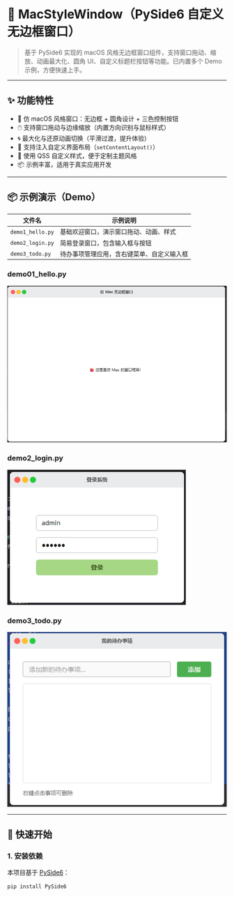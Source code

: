# 🍎 MacStyleWindow（PySide6 自定义无边框窗口）

> 基于 PySide6 实现的 macOS 风格无边框窗口组件，支持窗口拖动、缩放、动画最大化、圆角 UI、自定义标题栏按钮等功能。已内置多个 Demo 示例，方便快速上手。

---

## ✨ 功能特性

- 🍏 仿 macOS 风格窗口：无边框 + 圆角设计 + 三色控制按钮
- 🖱️ 支持窗口拖动与边缘缩放（内置方向识别与鼠标样式）
- 🌀 最大化与还原动画切换（平滑过渡，提升体验）
- 🧱 支持注入自定义界面布局（`setContentLayout()`）
- 🧼 使用 QSS 自定义样式，便于定制主题风格
- 📦 示例丰富，适用于真实应用开发

---

## 📦 示例演示（Demo）

| 文件名      | 示例说明                      |
|-------------|-------------------------------|
| `demo1_hello.py`  | 基础欢迎窗口，演示窗口拖动、动画、样式 |
| `demo2_login.py`  | 简易登录窗口，包含输入框与按钮          |
| `demo3_todo.py`   | 待办事项管理应用，含右键菜单、自定义输入框 |

### demo01_hello.py

![hello.png](img/hello.png)

### demo2_login.py

![login.png](img/login.png)

### demo3_todo.py

![todo.png](img/todo.png)

---

## 🚀 快速开始

### 1. 安装依赖

本项目基于 [PySide6](https://doc.qt.io/qtforpython/)：

```bash
pip install PySide6
